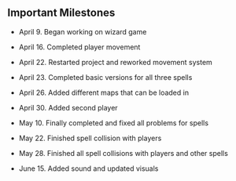 ## Important Milestones

- April 9. Began working on wizard game

- April 16. Completed player movement

- April 22. Restarted project and reworked movement system

- April 23. Completed basic versions for all three spells

- April 26. Added different maps that can be loaded in

- April 30. Added second player

- May 10. Finally completed and fixed all problems for spells

- May 22. Finished spell collision with players

- May 28. Finished all spell collisions with players and other spells

- June 15. Added sound and updated visuals